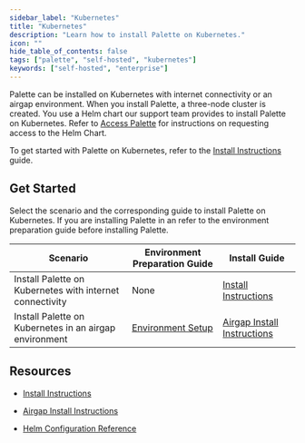 ```yaml
---
sidebar_label: "Kubernetes"
title: "Kubernetes"
description: "Learn how to install Palette on Kubernetes."
icon: ""
hide_table_of_contents: false
tags: ["palette", "self-hosted", "kubernetes"]
keywords: ["self-hosted", "enterprise"]
---
```


Palette can be installed on Kubernetes with internet connectivity or an airgap environment. When you install Palette, a
three-node cluster is created. You use a Helm chart our support team provides to install Palette on Kubernetes. Refer to
[Access Palette](../../enterprise-version.md#access-palette) for instructions on requesting access to the Helm Chart.

To get started with Palette on Kubernetes, refer to the [Install Instructions](install.md) guide.

## Get Started

Select the scenario and the corresponding guide to install Palette on Kubernetes. If you are installing Palette in an
refer to the environment preparation guide before installing Palette.

| Scenario                                                 | Environment Preparation Guide                                   | Install Guide                                             |
| -------------------------------------------------------- | --------------------------------------------------------------- | --------------------------------------------------------- |
| Install Palette on Kubernetes with internet connectivity | None                                                            | [Install Instructions](install.md)                        |
| Install Palette on Kubernetes in an airgap environment   | [Environment Setup](./airgap/kubernetes-airgap-instructions.md) | [Airgap Install Instructions](./airgap/airgap-install.md) |

## Resources

- [Install Instructions](install.md)

- [Airgap Install Instructions](./airgap/airgap-install.md)

- [Helm Configuration Reference](palette-helm-ref.md)
